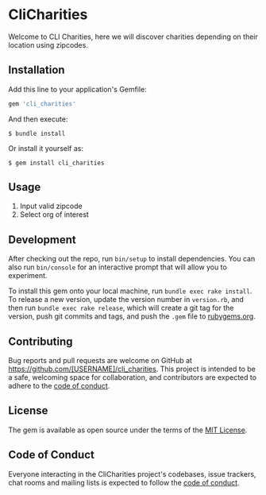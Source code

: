 # CliCharities

Welcome to CLI Charities, here we will discover charities depending on their location using zipcodes.

## Installation

Add this line to your application's Gemfile:

```ruby
gem 'cli_charities'
```

And then execute:

    $ bundle install

Or install it yourself as:

    $ gem install cli_charities

## Usage

1. Input valid zipcode
2. Select org of interest

## Development

After checking out the repo, run `bin/setup` to install dependencies. You can also run `bin/console` for an interactive prompt that will allow you to experiment.

To install this gem onto your local machine, run `bundle exec rake install`. To release a new version, update the version number in `version.rb`, and then run `bundle exec rake release`, which will create a git tag for the version, push git commits and tags, and push the `.gem` file to [rubygems.org](https://rubygems.org).

## Contributing

Bug reports and pull requests are welcome on GitHub at https://github.com/[USERNAME]/cli_charities. This project is intended to be a safe, welcoming space for collaboration, and contributors are expected to adhere to the [code of conduct](https://github.com/[USERNAME]/cli_charities/blob/master/CODE_OF_CONDUCT.md).

## License

The gem is available as open source under the terms of the [MIT License](https://opensource.org/licenses/MIT).

## Code of Conduct

Everyone interacting in the CliCharities project's codebases, issue trackers, chat rooms and mailing lists is expected to follow the [code of conduct](https://github.com/[USERNAME]/cli_charities/blob/master/CODE_OF_CONDUCT.md).
